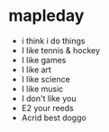 # mapleday
- i think i do things
- I like tennis & hockey
- I like games
- I like art
- I like science
- I like music
- I don't like you
- E2 your reeds
- Acrid best doggo
